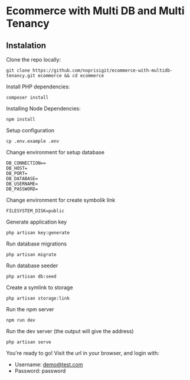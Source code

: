 # Ecommerce with Multi DB and Multi Tenancy

## Instalation

Clone the repo locally:

`git clone https://github.com/noprisigit/ecommerce-with-multidb-tenancy.git ecommerce && cd ecommerce`

Install PHP dependencies:

`composer install`

Installing Node Dependencies:

`npm install`

Setup configuration

`cp .env.example .env`

Change environment for setup database

```
DB_CONNECTION==
DB_HOST=
DB_PORT=
DB_DATABASE=
DB_USERNAME=
DB_PASSWORD=
```

Change environment for create symbolik link

```
FILESYSTEM_DISK=public
```

Generate application key

`php artisan key:generate`

Run database migrations

`php artisan migrate`

Run database seeder

`php artisan db:seed`

Create a symlink to storage

`php artisan storage:link`

Run the npm server

`npm run dev`

Run the dev server (the output will give the address)

`php artisan serve`

You're ready to go! Visit the url in your browser, and login with:

- Username: demo@test.com
- Password: password


